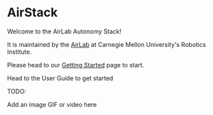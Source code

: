 # AirStack

Welcome to the AirLab Autonomy Stack!

It is maintained by the [AirLab](https://theairlab.org) at Carnegie Mellon University's Robotics Institute.

Please head to our [Getting Started](https://docs.theairlab.org/user_guide/getting_started/) page to start.



Head to the User Guide to get started 


TODO:

Add an image GIF or video here


